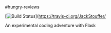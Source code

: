 #hungry-reviews

[![Build Status](https://travis-ci.org/JackStouffer/Flask-Foundation.png)](https://travis-ci.org/JackStouffer/

An experimental coding adventure with Flask